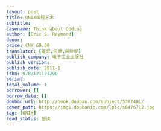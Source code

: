 ```yaml
---
layout: post
title: UNIX编程艺术
subtitle: 
casename: Think about Coding
author: [Eric S. Raymond]
donor: 
price: CNY 69.00
translator: [姜宏,何源,蔡晓俊]
publish_company: 电子工业出版社
publish_version: 
publish_date: 2011-1
isbn: 9787121123290
serial: 
total_volume: 1
borrower: []
borrow_date: []
douban_url: http://book.douban.com/subject/5387401/
cover_path: https://img1.doubanio.com/lpic/s6476712.jpg
tag: [UNIX]
read_status: 想读
---
```

